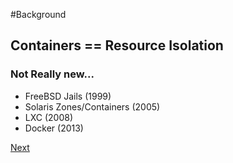 #Background 
## Containers == Resource Isolation

### Not Really new... 
* FreeBSD Jails (1999)
* Solaris Zones/Containers (2005) 
* LXC (2008)
* Docker (2013)


[Next](whydocker.md)
